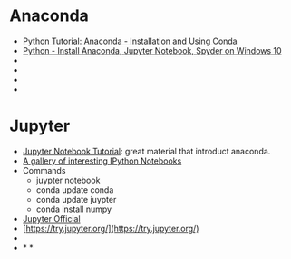 # Anaconda
* [Python Tutorial: Anaconda - Installation and Using Conda](https://www.youtube.com/watch?v=YJC6ldI3hWk&t=324s)
* [Python - Install Anaconda, Jupyter Notebook, Spyder on Windows 10](https://www.youtube.com/watch?v=Q0jGAZAdZqM)
* []()
* []()
* []()
* []()

# Jupyter
* [Jupyter Notebook Tutorial](https://www.youtube.com/watch?v=HW29067qVWk): great material that introduct anaconda.
* [A gallery of interesting IPython Notebooks](https://github.com/jupyter/jupyter/wiki/A-gallery-of-interesting-Jupyter-Notebooks)
* Commands
	* juypter notebook
	* conda update conda
	* conda update juypter
	* conda install numpy
* [Jupyter Official](http://jupyter.org/)
* [https://try.jupyter.org/](https://try.jupyter.org/)
* []()
* []()
	* 
	* 	